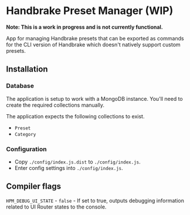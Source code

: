 # Handbrake Preset Manager (WIP)

**Note: This is a work in progress and is not currently functional.**

App for managing Handbrake presets that can be exported as commands
for the CLI version of Handbrake which doesn't natively support
custom presets.

## Installation

### Database

The application is setup to work with a MongoDB instance. You'll need to create
the required collections manually.

The application expects the following collections to exist.

* `Preset`
* `Category`

### Configuration

* Copy `./config/index.js.dist` to `./config/index.js`.
* Enter config settings into `./config/index.js`.

## Compiler flags

`HPM_DEBUG_UI_STATE` - `false` - If set to true, outputs debugging information related to UI Router
states to the console.
